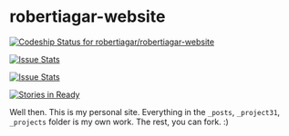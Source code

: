 robertiagar-website
===================
[ ![Codeship Status for robertiagar/robertiagar-website](https://www.codeship.io/projects/854cb4a0-efe6-0131-8758-3ec175d8e376/status)](https://www.codeship.io/projects/27110)

[![Issue Stats](http://issuestats.com/github/robertiagar/robertiagar-website/badge/pr)](http://issuestats.com/github/robertiagar/robertiagar-website)

[![Issue Stats](http://issuestats.com/github/robertiagar/robertiagar-website/badge/issue)](http://issuestats.com/github/robertiagar/robertiagar-website)

[![Stories in Ready](https://badge.waffle.io/robertiagar/robertiagar.com.svg?label=ready&title=Ready)](http://waffle.io/robertiagar/robertiagar.com)

Well then. This is my personal site. Everything in the `_posts`, `_project31`, `_projects` folder is my own work. The rest, you can fork. :)

